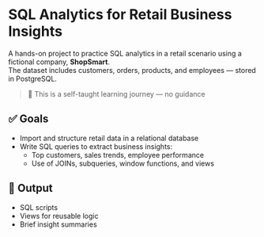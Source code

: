 # SQL Analytics for Retail Business Insights

A hands-on project to practice SQL analytics in a retail scenario using a fictional company, **ShopSmart**.  
The dataset includes customers, orders, products, and employees — stored in PostgreSQL.

> 🧠 This is a self-taught learning journey — no guidance

## ✅ Goals

- Import and structure retail data in a relational database
- Write SQL queries to extract business insights:
  - Top customers, sales trends, employee performance
  - Use of JOINs, subqueries, window functions, and views

## 📁 Output

- SQL scripts
- Views for reusable logic
- Brief insight summaries

